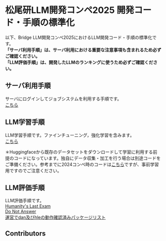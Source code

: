 # 松尾研LLM開発コンペ2025 開発コード・手順の標準化

以下、Bridge LLM開発コンペ2025におけるLLM開発コード・手順の標準化です。  
**「サーバ利用手順」は、サーバ利用における重要な注意事項も含まれるため必ずご確認ください。**  
**「LLM評価手順」は、開発したLLMのランキングに使うため必ずご確認ください。**

## サーバ利用手順

サーバにログインしてジョブシステムを利用する手順です。  
[こちら](https://docs.google.com/document/d/16KKkFM8Sbqx0wgcCY4kBKR6Kik01T-jn892e_y67vbM/edit?tab=t.0)

## LLM学習手順

LLM学習手順です。ファインチューニング，強化学習を含みます。  
[こちら](train/README.md)  

＊Huggingfaceから既存のデータセットをダウンロードして学習に利用する前提のコードになっています。独自にデータ収集・加工を行う場合は別途コードをご準備ください。参考までに2024コンペ時のコードは[こちら](https://github.com/matsuolab/ucllm_nedo_prod/tree/main)ですが、事前学習用ですのでご注意ください。

## LLM評価手順

LLM評価手順です。  
[Humanity's Last Exam](eval_hle/README.md)  
[Do Not Answer](eval_dna/README.md)  
[運営でdan及びhleの動作確認済みパッケージリスト](package-list.txt)

## Contributors

```
```

